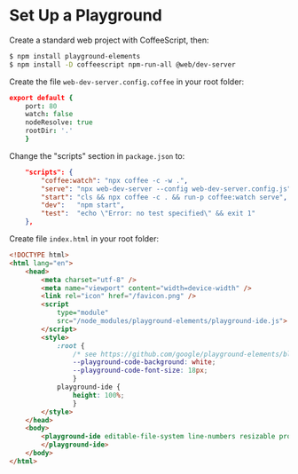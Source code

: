 Set Up a Playground
===================

Create a standard web project with CoffeeScript, then:

```bash
$ npm install playground-elements
$ npm install -D coffeescript npm-run-all @web/dev-server
```

Create the file `web-dev-server.config.coffee` in your root folder:

```coffee
export default {
	port: 80
	watch: false
	nodeResolve: true
	rootDir: '.'
	}
```

Change the "scripts" section in `package.json` to:

```json
	"scripts": {
		"coffee:watch": "npx coffee -c -w .",
		"serve": "npx web-dev-server --config web-dev-server.config.js",
		"start": "cls && npx coffee -c . && run-p coffee:watch serve",
		"dev":   "npm start",
		"test":  "echo \"Error: no test specified\" && exit 1"
	},
```
Create file `index.html` in your root folder:

```html
<!DOCTYPE html>
<html lang="en">
	<head>
		<meta charset="utf-8" />
		<meta name="viewport" content="width=device-width" />
		<link rel="icon" href="/favicon.png" />
		<script
  			type="module"
			src="/node_modules/playground-elements/playground-ide.js">
		</script>
		<style>
			:root {
				/* see https://github.com/google/playground-elements/blob/main/README.md */
				--playground-code-background: white;
		  		--playground-code-font-size: 18px;
				}
			playground-ide {
				height: 100%;
				}
		</style>
	</head>
	<body>
		<playground-ide editable-file-system line-numbers resizable project-src="src/files.json">
		</playground-ide>
	</body>
</html>
```

